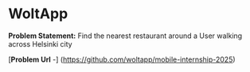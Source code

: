   # WoltApp 
  
**Problem Statement:** Find the nearest restaurant around a User walking across  Helsinki city

[**Problem Url** -] (https://github.com/woltapp/mobile-internship-2025) 
